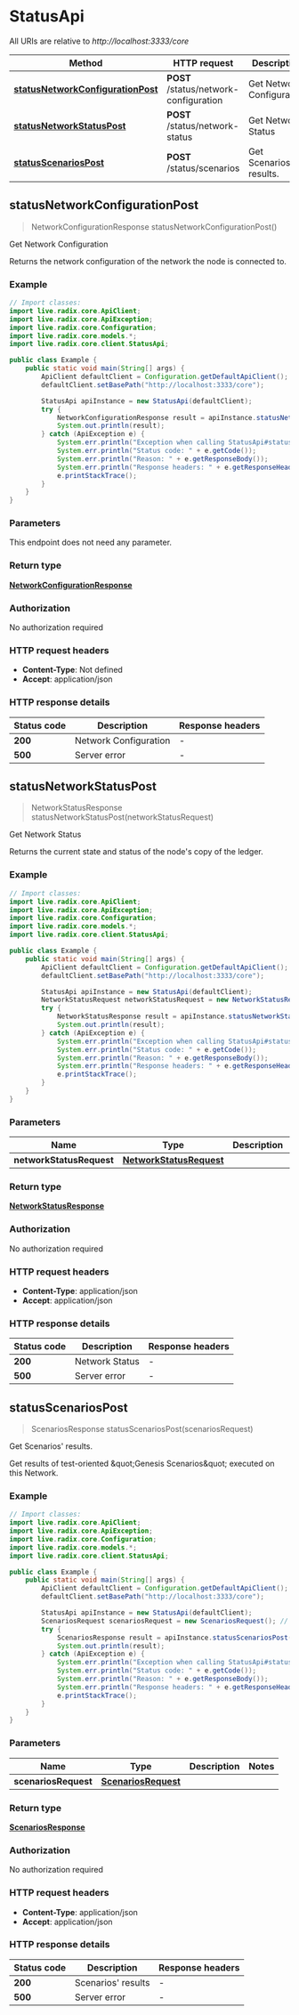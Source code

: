 # StatusApi

All URIs are relative to *http://localhost:3333/core*

| Method | HTTP request | Description |
|------------- | ------------- | -------------|
| [**statusNetworkConfigurationPost**](StatusApi.md#statusNetworkConfigurationPost) | **POST** /status/network-configuration | Get Network Configuration |
| [**statusNetworkStatusPost**](StatusApi.md#statusNetworkStatusPost) | **POST** /status/network-status | Get Network Status |
| [**statusScenariosPost**](StatusApi.md#statusScenariosPost) | **POST** /status/scenarios | Get Scenarios&#39; results. |



## statusNetworkConfigurationPost

> NetworkConfigurationResponse statusNetworkConfigurationPost()

Get Network Configuration

Returns the network configuration of the network the node is connected to.

### Example

```java
// Import classes:
import live.radix.core.ApiClient;
import live.radix.core.ApiException;
import live.radix.core.Configuration;
import live.radix.core.models.*;
import live.radix.core.client.StatusApi;

public class Example {
    public static void main(String[] args) {
        ApiClient defaultClient = Configuration.getDefaultApiClient();
        defaultClient.setBasePath("http://localhost:3333/core");

        StatusApi apiInstance = new StatusApi(defaultClient);
        try {
            NetworkConfigurationResponse result = apiInstance.statusNetworkConfigurationPost();
            System.out.println(result);
        } catch (ApiException e) {
            System.err.println("Exception when calling StatusApi#statusNetworkConfigurationPost");
            System.err.println("Status code: " + e.getCode());
            System.err.println("Reason: " + e.getResponseBody());
            System.err.println("Response headers: " + e.getResponseHeaders());
            e.printStackTrace();
        }
    }
}
```

### Parameters

This endpoint does not need any parameter.

### Return type

[**NetworkConfigurationResponse**](NetworkConfigurationResponse.md)

### Authorization

No authorization required

### HTTP request headers

- **Content-Type**: Not defined
- **Accept**: application/json


### HTTP response details
| Status code | Description | Response headers |
|-------------|-------------|------------------|
| **200** | Network Configuration |  -  |
| **500** | Server error |  -  |


## statusNetworkStatusPost

> NetworkStatusResponse statusNetworkStatusPost(networkStatusRequest)

Get Network Status

Returns the current state and status of the node&#39;s copy of the ledger.

### Example

```java
// Import classes:
import live.radix.core.ApiClient;
import live.radix.core.ApiException;
import live.radix.core.Configuration;
import live.radix.core.models.*;
import live.radix.core.client.StatusApi;

public class Example {
    public static void main(String[] args) {
        ApiClient defaultClient = Configuration.getDefaultApiClient();
        defaultClient.setBasePath("http://localhost:3333/core");

        StatusApi apiInstance = new StatusApi(defaultClient);
        NetworkStatusRequest networkStatusRequest = new NetworkStatusRequest(); // NetworkStatusRequest | 
        try {
            NetworkStatusResponse result = apiInstance.statusNetworkStatusPost(networkStatusRequest);
            System.out.println(result);
        } catch (ApiException e) {
            System.err.println("Exception when calling StatusApi#statusNetworkStatusPost");
            System.err.println("Status code: " + e.getCode());
            System.err.println("Reason: " + e.getResponseBody());
            System.err.println("Response headers: " + e.getResponseHeaders());
            e.printStackTrace();
        }
    }
}
```

### Parameters


| Name | Type | Description  | Notes |
|------------- | ------------- | ------------- | -------------|
| **networkStatusRequest** | [**NetworkStatusRequest**](NetworkStatusRequest.md)|  | |

### Return type

[**NetworkStatusResponse**](NetworkStatusResponse.md)

### Authorization

No authorization required

### HTTP request headers

- **Content-Type**: application/json
- **Accept**: application/json


### HTTP response details
| Status code | Description | Response headers |
|-------------|-------------|------------------|
| **200** | Network Status |  -  |
| **500** | Server error |  -  |


## statusScenariosPost

> ScenariosResponse statusScenariosPost(scenariosRequest)

Get Scenarios&#39; results.

Get results of test-oriented \&quot;Genesis Scenarios\&quot; executed on this Network.

### Example

```java
// Import classes:
import live.radix.core.ApiClient;
import live.radix.core.ApiException;
import live.radix.core.Configuration;
import live.radix.core.models.*;
import live.radix.core.client.StatusApi;

public class Example {
    public static void main(String[] args) {
        ApiClient defaultClient = Configuration.getDefaultApiClient();
        defaultClient.setBasePath("http://localhost:3333/core");

        StatusApi apiInstance = new StatusApi(defaultClient);
        ScenariosRequest scenariosRequest = new ScenariosRequest(); // ScenariosRequest | 
        try {
            ScenariosResponse result = apiInstance.statusScenariosPost(scenariosRequest);
            System.out.println(result);
        } catch (ApiException e) {
            System.err.println("Exception when calling StatusApi#statusScenariosPost");
            System.err.println("Status code: " + e.getCode());
            System.err.println("Reason: " + e.getResponseBody());
            System.err.println("Response headers: " + e.getResponseHeaders());
            e.printStackTrace();
        }
    }
}
```

### Parameters


| Name | Type | Description  | Notes |
|------------- | ------------- | ------------- | -------------|
| **scenariosRequest** | [**ScenariosRequest**](ScenariosRequest.md)|  | |

### Return type

[**ScenariosResponse**](ScenariosResponse.md)

### Authorization

No authorization required

### HTTP request headers

- **Content-Type**: application/json
- **Accept**: application/json


### HTTP response details
| Status code | Description | Response headers |
|-------------|-------------|------------------|
| **200** | Scenarios&#39; results |  -  |
| **500** | Server error |  -  |


